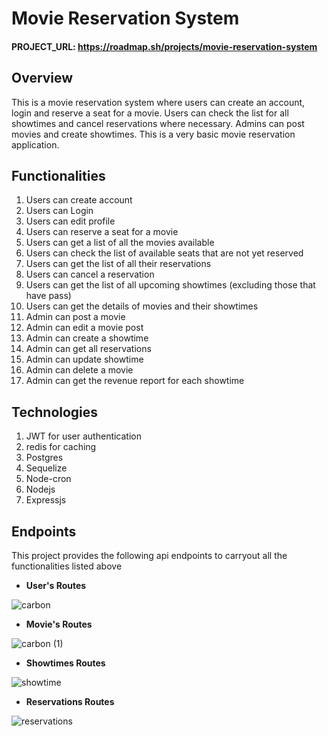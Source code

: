 # Movie Reservation System

#### PROJECT_URL: https://roadmap.sh/projects/movie-reservation-system

## Overview

This is a movie reservation system where users can create an account, login and reserve a seat for a movie. Users can check the list for all showtimes and cancel reservations where necessary. Admins can post movies and create showtimes.
This is a very basic movie reservation application.

## Functionalities

1. Users can create account
2. Users can Login
3. Users can edit profile
4. Users can reserve a seat for a movie
5. Users can get a list of all the movies available
6. Users can check the list of available seats that are not yet reserved
7. Users can get the list of all their reservations
8. Users can cancel a reservation
9. Users can get the list of all upcoming showtimes (excluding those that have pass)
10. Users can get the details of movies and their showtimes
11. Admin can post a movie
12. Admin can edit a movie post
13. Admin can create a showtime
14. Admin can get all reservations
15. Admin can update showtime
16. Admin can delete a movie
17. Admin can get the revenue report for each showtime

## Technologies
1. JWT for user authentication
2. redis for caching
3. Postgres
4. Sequelize
5. Node-cron
6. Nodejs
7. Expressjs

## Endpoints

This project provides the following api endpoints to carryout all the functionalities listed above

- **User's Routes**

![carbon](https://github.com/user-attachments/assets/8b0388ec-e391-4aa7-99da-07e9445f1ff4)

- **Movie's Routes**

![carbon (1)](https://github.com/user-attachments/assets/32724bf9-560e-430a-a92a-7a56d63d4f50)

- **Showtimes Routes**

![showtime](https://github.com/user-attachments/assets/3d171c6d-1376-41ab-9799-75af61a7f81e)

- **Reservations Routes**
  
![reservations](https://github.com/user-attachments/assets/3dda7ad8-2823-4208-a212-007cc0b89358)


